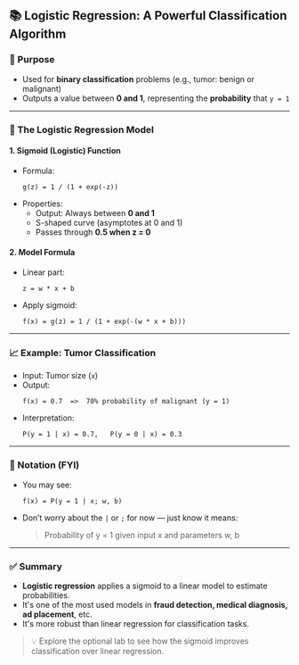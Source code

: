 ## 📚 Logistic Regression: A Powerful Classification Algorithm

### 🔸 Purpose

- Used for **binary classification** problems (e.g., tumor: benign or malignant)
- Outputs a value between **0 and 1**, representing the **probability** that `y = 1`

---

### 🧮 The Logistic Regression Model

#### 1. **Sigmoid (Logistic) Function**

- Formula:
  ```
  g(z) = 1 / (1 + exp(-z))
  ```
- Properties:
  - Output: Always between **0 and 1**
  - S-shaped curve (asymptotes at 0 and 1)
  - Passes through **0.5 when z = 0**

#### 2. **Model Formula**

- Linear part:
  ```
  z = w * x + b
  ```
- Apply sigmoid:
  ```
  f(x) = g(z) = 1 / (1 + exp(-(w * x + b)))
  ```

---

### 📈 Example: Tumor Classification

- Input: Tumor size (`x`)
- Output:
  ```
  f(x) = 0.7  =>  70% probability of malignant (y = 1)
  ```
- Interpretation:
  ```
  P(y = 1 | x) = 0.7,   P(y = 0 | x) = 0.3
  ```

---

### 🔹 Notation (FYI)

- You may see:
  ```
  f(x) = P(y = 1 | x; w, b)
  ```
- Don’t worry about the `|` or `;` for now — just know it means:
  > Probability of y = 1 given input x and parameters w, b

---

### ✅ Summary

- **Logistic regression** applies a sigmoid to a linear model to estimate probabilities.
- It's one of the most used models in **fraud detection, medical diagnosis, ad placement**, etc.
- It's more robust than linear regression for classification tasks.

> 💡 Explore the optional lab to see how the sigmoid improves classification over linear regression.
